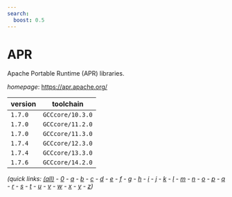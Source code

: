 ```yaml
---
search:
  boost: 0.5
---
```

# APR

Apache Portable Runtime (APR) libraries.

*homepage*: <https://apr.apache.org/>

version | toolchain
--------|----------
``1.7.0`` | ``GCCcore/10.3.0``
``1.7.0`` | ``GCCcore/11.2.0``
``1.7.0`` | ``GCCcore/11.3.0``
``1.7.4`` | ``GCCcore/12.3.0``
``1.7.4`` | ``GCCcore/13.3.0``
``1.7.6`` | ``GCCcore/14.2.0``


*(quick links: [(all)](../index.md) - [0](../0/index.md) - [a](../a/index.md) - [b](../b/index.md) - [c](../c/index.md) - [d](../d/index.md) - [e](../e/index.md) - [f](../f/index.md) - [g](../g/index.md) - [h](../h/index.md) - [i](../i/index.md) - [j](../j/index.md) - [k](../k/index.md) - [l](../l/index.md) - [m](../m/index.md) - [n](../n/index.md) - [o](../o/index.md) - [p](../p/index.md) - [q](../q/index.md) - [r](../r/index.md) - [s](../s/index.md) - [t](../t/index.md) - [u](../u/index.md) - [v](../v/index.md) - [w](../w/index.md) - [x](../x/index.md) - [y](../y/index.md) - [z](../z/index.md))*

